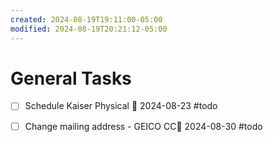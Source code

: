```yaml
---
created: 2024-08-19T19:11:00-05:00
modified: 2024-08-19T20:21:12-05:00
---
```

# General Tasks
- [ ] Schedule Kaiser Physical 📅 2024-08-23 #todo 
- [ ] Change mailing address - GEICO CC📅 2024-08-30 #todo 



